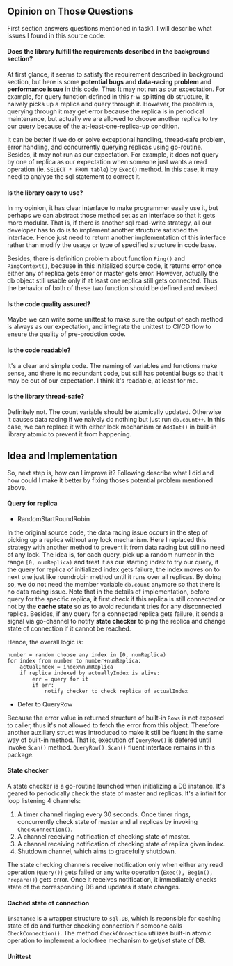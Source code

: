 ## Opinion on Those Questions

First section answers questions mentioned in task1. I will describe what issues I found
in this source code.

#### Does the library fulfill the requirements described in the background section?

At first glance, it seems to satisfy the requirement described in background section,
but here is some **potential bugs** and **data-racing problem** and **performance issue** in this code.
Thus It may not run as our expectation. For example, for query function defined in this
r-w splitting db structure, it naively picks up a replica and query through it. However,
the problem is, querying through it may get error because the replica is in periodical
maintenance, but actually we are allowed to choose another replica to try our query because
of the at-least-one-replica-up condition.

It can be better if we do or solve exceptional handling, thread-safe problem, error handling,
and concurrently querying replicas using go-routine.
Besides, it may not run as our expectation. For example, it does not query by one of replica
as our expectation when someone just wants a read operation (ie. `SELECT * FROM table`) by
`Exec()` method. In this case, it may need to analyse the sql statement to correct it.

#### Is the library easy to use?

In my opinion, it has clear interface to make programmer easily use it, but perhaps
we can abstract those method set as an interface so that it gets more modular. That is,
if there is another sql read-write strategy, all our developer has to do is to implement
another structure satistied the interface. Hence just need to return another implementation of
this interface rather than modify the usage or type of specified structure in code base.

Besides, there is definition problem about function `Ping()` and `PingContext()`, because
in this initialized source code, it returns error once either any of replica gets error or
master gets error. However, actually the db object still usable only if at least one replica
still gets connected. Thus the behavior of both of these two function should be defined
and revised.

#### Is the code quality assured?

Maybe we can write some unittest to make sure the output of each method is always as
our expectation, and integrate the unittest to CI/CD flow to ensure the quality of
pre-prodction code.

#### Is the code readable?

It's a clear and simple code. The naming of variables and functions make sense, and
there is no redundant code, but still has potential bugs so that it may be out of our
expectation. I think it's readable, at least for me.

#### Is the library thread-safe?

Definitely not. The count variable should be atomically updated. Otherwise it causes
data racing if we naively do nothing but just run `db.count++`. In this case, we can
replace it with either lock mechanism or `AddInt()` in built-in library atomic to prevent
it from happening.

## Idea and Implementation

So, next step is, how can I improve it? Following describe what I did and how could
I make it better by fixing thoses potential problem mentioned above.

#### Query for replica
- RandomStartRoundRobin

In the original source code, the data racing issue occurs in the step of picking up a
replica without any lock mechanism. Here I replaced this strategy with another method
to prevent it from data racing but still no need of any lock. The idea is, for each
query, pick up a random numebr in the range `[0, numReplica)` and treat it as our starting
index to try our query, if the query for replica of initialized index gets failure, the
index moves on to next one just like roundrobin method until it runs over all replicas.
By doing so, we do not need the member variable `db.count` anymore so that there is no
data racing issue. Note that in the details of implementation, before query for the
specific replica, it first check if this replica is still connected or not by the **cache state**
so as to avoid redundant tries for any disconnected replica. Besides, if any query for a
connected replica gets failure, it sends a signal via go-channel to notify **state checker**
to ping the replica and change state of connection if it cannot be reached.

Hence, the overall logic is:
```
number = random choose any index in [0, numReplica)
for index from number to number+numReplica:
	actualIndex = index%numReplica
	if replica indexed by actuallyIndex is alive:
		err = query for it
		if err:
			notify checker to check replica of actualIndex
```

- Defer to QueryRow

Because the error value in returned structure of built-in `Rows` is not exposed to caller,
thus it's not allowed to fetch the error from this object. Therefore another auxiliary
struct was introduced to make it still be fluent in the same way of built-in method. That is,
execution of `QueryRow()` is defered until invoke `Scan()` method. `QueryRow().Scan()`
fluent interface remains in this package.

#### State checker

A state checker is a go-routine launched when initializing a DB instance. It's geared to
periodically check the state of master and replicas. It's a infinit for loop listening
4 channels:

1. A timer channel ringing every 30 seconds. Once timer rings, concurrently check state
of master and all replicas by invoking `CheckConnection()`.
2. A channel receiving notification of checking state of master.
3. A channel receiving notification of checking state of replica given index.
4. Shutdown channel, which aims to gracefully shutdown.

The state checking channels receive notification only when either any read operation (`Query()`) gets failed or any write operation (`Exec(), Begin(), Prepare()`) gets error. Once it receives
notification, it immediately checks state of the corresponding DB and updates if state changes.

#### Cached state of connection

`insatance` is a wrapper structure to `sql.DB`, which is reponsible for caching state of db and further checking connection if someone calls `CheckConnection()`. The method `CheckCOnnection`
utilizes built-in atomic operation to implement a lock-free mechanism to get/set state of DB.

#### Unittest
